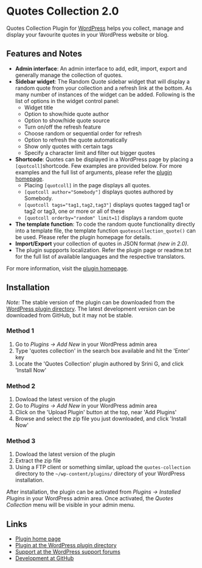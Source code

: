 Quotes Collection 2.0
======================================

Quotes Collection Plugin for [WordPress](http://wordpress.org/) helps you collect, manage and display your favourite quotes in your WordPress website or blog.


Features and Notes
------------------

* **Admin interface**: An admin interface to add, edit, import, export and generally manage the collection of quotes. 
* **Sidebar widget**: The Random Quote sidebar widget that will display a random quote from your collection and a refresh link at the bottom. As many number of instances of the widget can be added. Following is the list of options in the widget control panel:
	* Widget title
	* Option to show/hide quote author
	* Option to show/hide quote source
	* Turn on/off the refresh feature
	* Choose random or sequential order for refresh
	* Option to refresh the quote automatically
	* Show only quotes with certain tags
	* Specify a character limit and filter out bigger quotes
* **Shortcode**: Quotes can be displayed in a WordPress page by placing a `[quotcoll]`shortcode. Few examples are provided below. For more examples and the full list of arguments, please refer the [plugin homepage](http://srinig.com/wordpress/plugins/quotes-collection/).
	* Placing `[quotcoll]` in the page displays all quotes.
	* `[quotcoll author="Somebody"]` displays quotes authored by Somebody.
	* `[quotcoll tags="tag1,tag2,tag3"]` displays quotes tagged tag1 or tag2 or tag3, one or more or all of these
	* `[quotcoll orderby="random" limit=1]` displays a random quote
* **The template function**: To code the random quote functionality directly into a template file, the template function `quotescollection_quote()` can be used. Please refer the plugin homepage for details.
* **Import/Export** your collection of quotes in JSON format *(new in 2.0)*.
* The plugin suppports localization. Refer the plugin page or readme.txt for the full list of available languages and the respective translators. 

For more information, visit the [plugin homepage](http://srinig.com/wordpress/plugins/quotes-collection/).


Installation
------------

*Note:* The stable version of the plugin can be downloaded from the [WordPress plugin directory](https//wordpress.org/plugins/quotes-collection/). The latest development version can be downloaded from GitHub, but it may not be stable. 

### Method 1 ###

1. Go to *Plugins -> Add New* in your WordPress admin area
1. Type 'quotes collection' in the search box available and hit the 'Enter' key
1. Locate the 'Quotes Collection' plugin authored by Srini G, and click 'Install Now'

### Method 2 ###

1. Dowload the latest version of the plugin
1. Go to *Plugins -> Add New* in your WordPress admin area
1. Click on the 'Upload Plugin' button at the top, near 'Add Plugins'
1. Browse and select the zip file you just downloaded, and click 'Install Now'

### Method 3 ###

1. Dowload the latest version of the plugin
1. Extract the zip file
1. Using a FTP client or something similar, upload the `quotes-collection` directory to the `~/wp-content/plugins/` directory of your WordPress installation.

After installation, the plugin can be activated from *Plugins -> Installed Plugins* in your WordPress admin area. Once activated, the *Quotes Collection* menu will be visible in your admin menu.


Links
-----

* [Plugin home page](http://srinig.com/wordpress/plugins/quotes-collection/)
* [Plugin at the WordPress plugin directory](https//wordpress.org/plugins/quotes-collection/)
* [Support at the WordPress support forums](https://wordpress.org/support/plugin/quotes-collection)
* [Development at GitHub](https://github.com/sriniguna/quotes-collection/)

